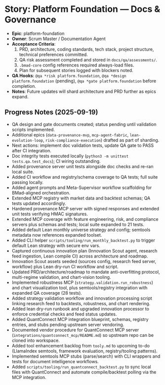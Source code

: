 # Story: Platform Foundation — Docs & Governance
- **Epic**: platform-foundation
- **Owner**: Scrum Master / Documentation Agent
- **Acceptance Criteria**:
  1. PRD, architecture, coding standards, tech stack, project structure, technical preferences committed.
  2. QA risk assessment completed and stored in `docs/qa/assessments/`.
  3. `.bmad-core` config references required always-load files.
  4. Plan for subsequent stories logged with blockers noted.
- **QA Hooks**: `@qa *risk platform.foundation`, `@qa *design platform.foundation` (pending), `@qa *gate platform.foundation` before completion.
- **Notes**: Future updates will shard architecture and PRD further as epics expand.

## Progress Notes (2025-09-19)
- QA design and gate documents created; status pending until validation scripts implemented.
- Additional epics (`data-provenance-mvp`, `mcp-agent-fabric`, `lean-evolution-loop`, `risk-compliance-execution`) drafted as part of sharding.
- Next actions: implement doc validation tests, update QA gate to PASS after CI integration.
- Doc integrity tests executed locally (`python3 -m unittest tests.qa.test_docs`); CI wiring outstanding.
- Added provenance server unit tests alongside doc checks and re-ran local suite.
- Added CI workflow and registry/schema coverage to QA tests; full suite passing locally.
- Added agent prompts and Meta-Supervisor workflow scaffolding for BMad-aligned orchestration.
- Extended MCP registry with market data and backtest schemas; QA tests updated accordingly.
- Hardened provenance MCP server with signed responses and extended unit tests verifying HMAC signatures.
- Extended MCP coverage with feature engineering, risk, and compliance servers plus schemas and tests; local suite expanded to 21 tests.
- Added default Lean monthly universe strategy and config; semtools metadata now references expanded toolset.
- Added CLI helper `scripts/tooling/run_monthly_backtest.py` to trigger default Lean strategy with secure env vars.
- Captured continuous innovation plan (Innovation Scout agent, research feed ingestion, Lean compile CI) across architecture and roadmap.
- Innovation Scout assets seeded (sources config, research feed server, workflow) plus Lean dry-run CI workflow and script.
- Updated PRD/architecture/roadmap to mandate anti-overfitting protocol, multi-regime validation, and chart-vision tooling.
- Implemented robustness MCP (`strategy.validation.run_robustness`) and chart visualization tool, plus semtools/registry integration with expanded QA coverage (28 tests).
- Added strategy validation workflow and innovation processing script linking research feed to backtests, robustness, and chart rendering.
- Added lean dry-run runbook and upgraded innovation processor to enforce credential checks and feed status updates.
- Added QuantConnect MCP integration blueprint, schemas, registry entries, and stubs pending upstream server vendoring.
- Documented vendor procedure for QuantConnect MCP server (`integrations/quantconnect_mcp/README.md`) so upstream repo can be cloned into workspace.
- Added tool enhancement backlog from `tooly.md` to upcoming to-do (LlamaIndex semtools, framework evaluation, registry/tooling patterns).
- Implemented semtools MCP stubs (parse/search) with CLI wrappers and tests for document intelligence workflows.
- Added `scripts/tooling/run_quantconnect_backtest.py` to sync local files with QuantConnect and automate compile/backtest polling via the MCP integration.
